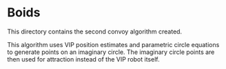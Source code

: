 # Boids

This directory contains the second convoy algorithm created.

This algorithm uses VIP position estimates and parametric circle equations to generate points on an imaginary circle.
The imaginary circle points are then used for attraction instead of the VIP robot itself.
